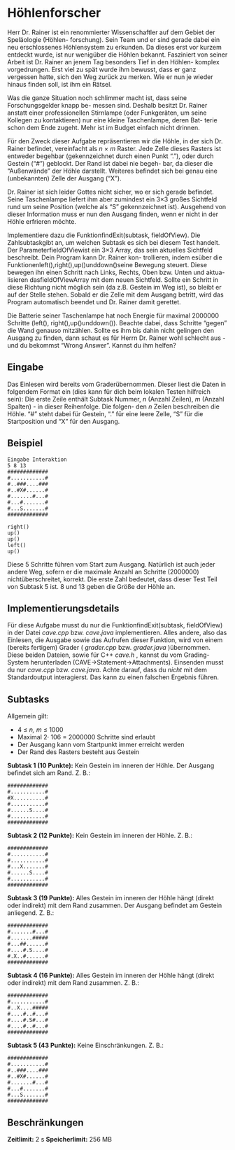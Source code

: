 # Höhlenforscher

Herr Dr. Rainer ist ein renommierter Wissenschaftler auf dem Gebiet der Speläologie (Höhlen-
forschung). Sein Team und er sind gerade dabei ein neu erschlossenes Höhlensystem zu
erkunden. Da dieses erst vor kurzem entdeckt wurde, ist nur wenigüber die Höhlen bekannt.
Fasziniert von seiner Arbeit ist Dr. Rainer an jenem Tag besonders Tief in den Höhlen-
komplex vorgedrungen. Erst viel zu spät wurde ihm bewusst, dass er ganz vergessen hatte,
sich den Weg zurück zu merken. Wie er nun je wieder hinaus finden soll, ist ihm ein Rätsel.

Was die ganze Situation noch schlimmer macht ist, dass seine Forschungsgelder knapp be-
messen sind. Deshalb besitzt Dr. Rainer anstatt einer professionellen Stirnlampe (oder
Funkgeräten, um seine Kollegen zu kontaktieren) nur eine kleine Taschenlampe, deren Bat-
terie schon dem Ende zugeht. Mehr ist im Budget einfach nicht drinnen.

Für den Zweck dieser Aufgabe repräsentieren wir die Höhle, in der sich Dr. Rainer befindet,
vereinfacht als _n_ × _m_ Raster. Jede Zelle dieses Rasters ist entweder begehbar (gekennzeichnet
durch einen Punkt “.”), oder durch Gestein (“#”) geblockt. Der Rand ist dabei nie begeh-
bar, da dieser die “Außenwände” der Höhle darstellt. Weiteres befindet sich bei genau eine
(unbekannten) Zelle der Ausgang (“X”).

Dr. Rainer ist sich leider Gottes nicht sicher, wo er sich gerade befindet. Seine Taschenlampe
liefert ihm aber zumindest ein 3×3 großes Sichtfeld rund um seine Position (welche als “S”
gekennzeichnet ist). Ausgehend von dieser Information muss er nun den Ausgang finden,
wenn er nicht in der Höhle erfrieren möchte.

Implementiere dazu die FunktionfindExit(subtask, fieldOfView). Die Zahlsubtaskgibt
an, um welchen Subtask es sich bei diesem Test handelt. Der ParameterfieldOfViewist
ein 3×3 Array, das sein aktuelles Sichtfeld beschreibt. Dein Program kann Dr. Rainer kon-
trollieren, indem esüber die Funktionenleft(),right(),up()unddown()seine Bewegung
steuert. Diese bewegen ihn einen Schritt nach Links, Rechts, Oben bzw. Unten und aktua-
lisieren dasfieldOfViewArray mit dem neuen Sichtfeld. Sollte ein Schritt in diese Richtung
nicht möglich sein (da z.B. Gestein im Weg ist), so bleibt er auf der Stelle stehen. Sobald er
die Zelle mit dem Ausgang betritt, wird das Program automatisch beendet und Dr. Rainer
damit gerettet.

Die Batterie seiner Taschenlampe hat noch Energie für maximal 2000000 Schritte (left(),
right(),up()unddown()). Beachte dabei, dass Schritte “gegen” die Wand genauso mitzählen.
Sollte es ihm bis dahin nicht gelingen den Ausgang zu finden, dann schaut es für Herrn Dr.
Rainer wohl schlecht aus - und du bekommst “Wrong Answer”. Kannst du ihm helfen?


## Eingabe

Das Einlesen wird bereits vom Graderübernommen. Dieser liest die Daten in folgendem
Format ein (dies kann für dich beim lokalen Testen hilfreich sein): Die erste Zeile enthält
Subtask Nummer, _n_ (Anzahl Zeilen), _m_ (Anzahl Spalten) - in dieser Reihenfolge. Die folgen-
den _n_ Zeilen beschreiben die Höhle. “#” steht dabei für Gestein, “.” für eine leere Zelle, “S”
für die Startposition und “X” für den Ausgang.

## Beispiel

```
Eingabe Interaktion
5 8 13
#############
#...........#
#..###....###
#..#X#......#
#.......#...#
#...#.......#
#...S.......#
#############
```
```
right()
up()
up()
left()
up()
```
Diese 5 Schritte führen vom Start zum Ausgang. Natürlich ist auch jeder andere Weg, sofern
er die maximale Anzahl an Schritte (2000000) nichtüberschreitet, korrekt.
Die erste Zahl bedeutet, dass dieser Test Teil von Subtask 5 ist. 8 und 13 geben die Größe
der Höhle an.

## Implementierungsdetails

Für diese Aufgabe musst du nur die FunktionfindExit(subtask, fieldOfView) in der
Datei _cave.cpp_ bzw. _cave.java_ implementieren. Alles andere, also das Einlesen, die Ausgabe
sowie das Aufrufen dieser Funktion, wird von einem (bereits fertigem) Grader ( _grader.cpp_
bzw. _grader.java_ )übernommen. Diese beiden Dateien, sowie für C++ _cave.h_ , kannst du
vom Grading-System herunterladen (CAVE→Statement→Attachments). Einsenden musst
du nur _cave.cpp_ bzw. _cave.java_. Achte darauf, dass du _nicht_ mit dem Standardoutput
interagierst. Das kann zu einen falschen Ergebnis führen.

## Subtasks

Allgemein gilt:

- 4 ≤ _n, m_ ≤ 1000
- Maximal 2· 106 = 2000000 Schritte sind erlaubt
- Der Ausgang kann vom Startpunkt immer erreicht werden
- Der Rand des Rasters besteht aus Gestein


**Subtask 1 (10 Punkte):** Kein Gestein im inneren der Höhle. Der Ausgang befindet sich
am Rand. Z. B.:

```
#############
#...........#
#X..........#
#...........#
#......S....#
#...........#
#############
```
**Subtask 2 (12 Punkte):** Kein Gestein im inneren der Höhle. Z. B.:

```
#############
#...........#
#...........#
#...X.......#
#......S....#
#...........#
#############
```
**Subtask 3 (19 Punkte):** Alles Gestein im inneren der Höhle hängt (direkt oder indirekt)
mit dem Rand zusammen. Der Ausgang befindet am Gestein anliegend. Z. B.:

```
#############
#.......#...#
#.......#####
#...##......#
#....#.S....#
#.X..#......#
#############
```
**Subtask 4 (16 Punkte):** Alles Gestein im inneren der Höhle hängt (direkt oder indirekt)
mit dem Rand zusammen. Z. B.:

```
#############
#...........#
#..X....#####
#....#..#...#
#....#.S#...#
#....#..#...#
#############
```

**Subtask 5 (43 Punkte):** Keine Einschränkungen. Z. B.:

```
#############
#...........#
#..###....###
#..#X#......#
#.......#...#
#...#.......#
#...S.......#
#############
```
## Beschränkungen

**Zeitlimit:** 2 s **Speicherlimit:** 256 MB


